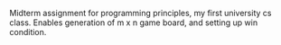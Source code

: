 Midterm assignment for programming principles, my first university cs class. 
Enables generation of m x n game board, and setting up win condition.
